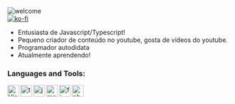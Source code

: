 ![welcome](https://i.imgur.com/6XHBC84.png) <br/>
[![ko-fi](https://i.imgur.com/ySX1RHV.png)](https://livepix.gg/aspas)


- Entusiasta de Javascript/Typescript!
- Pequeno criador de conteúdo no youtube, gosta de vídeos do youtube.
- Programador autodidata <br />
- Atualmente aprendendo!

### Languages and Tools:

<img align="left" alt="Visual Studio Code" width="26px" src="https://i.imgur.com/LwSdAlE.png" />
<img align="left" alt="ts" width="26px" src="https://i.imgur.com/vSgFULR.png" />
<img align="left" alt="js" width="26px" src="https://i.imgur.com/3u1wzwE.png" />
<img align="left" alt="mongodb" width="26px" src="https://imgur.com/xN5cFRr.png" /> 
<img align="left" alt="firebase" width="26px" src="https://img.icons8.com/color/452/firebase.png" /> 
<img align="left" alt="photoshop" width="26px" src="https://i.imgur.com/OC1RcS5.jpg" /> <br />

